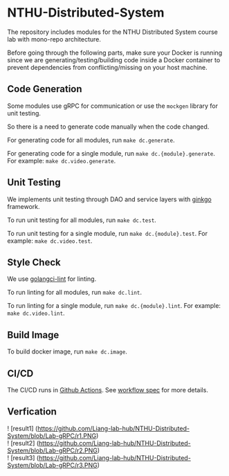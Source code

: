 # NTHU-Distributed-System

The repository includes modules for the NTHU Distributed System course lab with mono-repo architecture.

Before going through the following parts, make sure your Docker is running since we are generating/testing/building code inside a Docker container to prevent dependencies from conflicting/missing on your host machine.

## Code Generation

Some modules use gRPC for communication or use the `mockgen` library for unit testing.

So there is a need to generate code manually when the code changed.

For generating code for all modules, run `make dc.generate`.

For generating code for a single module, run `make dc.{module}.generate`. For example: `make dc.video.generate`.

## Unit Testing

We implements unit testing through DAO and service layers with [ginkgo](https://onsi.github.io/ginkgo/) framework.

To run unit testing for all modules, run `make dc.test`.

To run unit testing for a single module, run `make dc.{module}.test`. For example: `make dc.video.test`.

## Style Check

We use [golangci-lint](https://github.com/golangci/golangci-lint) for linting.

To run linting for all modules, run `make dc.lint`.

To run linting for a single module, run `make dc.{module}.lint`. For example: `make dc.video.lint`.

## Build Image

To build docker image, run `make dc.image`.

## CI/CD

The CI/CD runs in [Github Actions](https://github.com/features/actions). See [workflow spec](.github/workflows/main.yml) for more details.

## Verfication

! [result1] (https://github.com/Liang-lab-hub/NTHU-Distributed-System/blob/Lab-gRPC/r1.PNG)  
! [result2] (https://github.com/Liang-lab-hub/NTHU-Distributed-System/blob/Lab-gRPC/r2.PNG)  
! [result3] (https://github.com/Liang-lab-hub/NTHU-Distributed-System/blob/Lab-gRPC/r3.PNG)  
